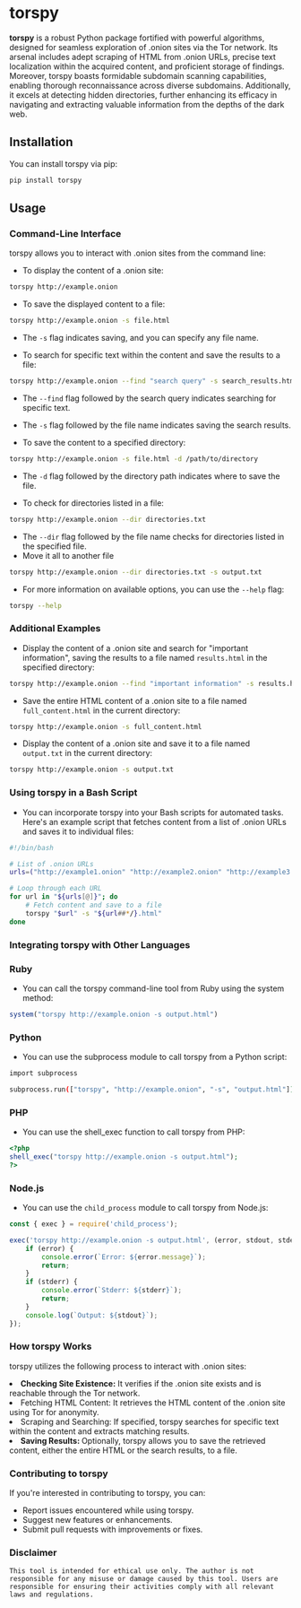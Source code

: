# torspy

<b>torspy</b> is a robust Python package fortified with powerful algorithms, designed for seamless exploration of .onion sites via the Tor network. Its arsenal includes adept scraping of HTML from .onion URLs, precise text localization within the acquired content, and proficient storage of findings. Moreover, torspy boasts formidable subdomain scanning capabilities, enabling thorough reconnaissance across diverse subdomains. Additionally, it excels at detecting hidden directories, further enhancing its efficacy in navigating and extracting valuable information from the depths of the dark web.

## Installation

You can install torspy via pip:

```sh
pip install torspy
```
## Usage
### Command-Line Interface
torspy allows you to interact with .onion sites from the command line:

- To display the content of a .onion site:
```sh
torspy http://example.onion
```
- To save the displayed content to a file:
```sh
torspy http://example.onion -s file.html
```
- The `-s` flag indicates saving, and you can specify any file name.

- To search for specific text within the content and save the results to a file:
```sh
torspy http://example.onion --find "search query" -s search_results.html
```
- The `--find` flag followed by the search query indicates searching for specific text.

- The `-s` flag followed by the file name indicates saving the search results.

- To save the content to a specified directory:
```sh
torspy http://example.onion -s file.html -d /path/to/directory
```
- The `-d` flag followed by the directory path indicates where to save the file.

- To check for directories listed in a file:
```sh
torspy http://example.onion --dir directories.txt
```
- The `--dir` flag followed by the file name checks for directories listed in the specified file.
- Move it all to another file
```sh
torspy http://example.onion --dir directories.txt -s output.txt
```
- For more information on available options, you can use the `--help` flag:
```sh
torspy --help
```
### Additional Examples
- Display the content of a .onion site and search for "important information", saving the results to a file named `results.html` in the specified directory:
```sh
torspy http://example.onion --find "important information" -s results.html -d /path/to/directory
```
- Save the entire HTML content of a .onion site to a file named `full_content.html` in the current directory:
```sh
torspy http://example.onion -s full_content.html
```
- Display the content of a .onion site and save it to a file named `output.txt` in the current directory:
```sh
torspy http://example.onion -s output.txt
```
### Using torspy in a Bash Script
- You can incorporate torspy into your Bash scripts for automated tasks. Here's an example script that fetches content from a list of .onion URLs and saves it to individual files:
```sh
#!/bin/bash

# List of .onion URLs
urls=("http://example1.onion" "http://example2.onion" "http://example3.onion")

# Loop through each URL
for url in "${urls[@]}"; do
    # Fetch content and save to a file
    torspy "$url" -s "${url##*/}.html"
done
```
### Integrating torspy with Other Languages
### Ruby
- You can call the torspy command-line tool from Ruby using the system method:
```ruby
system("torspy http://example.onion -s output.html")
```
### Python
- You can use the subprocess module to call torspy from a Python script:
```sh
import subprocess

subprocess.run(["torspy", "http://example.onion", "-s", "output.html"])
```
### PHP
- You can use the shell_exec function to call torspy from PHP:
```php
<?php
shell_exec("torspy http://example.onion -s output.html");
?>
```
### Node.js
- You can use the `child_process` module to call torspy from Node.js:
```js
const { exec } = require('child_process');

exec('torspy http://example.onion -s output.html', (error, stdout, stderr) => {
    if (error) {
        console.error(`Error: ${error.message}`);
        return;
    }
    if (stderr) {
        console.error(`Stderr: ${stderr}`);
        return;
    }
    console.log(`Output: ${stdout}`);
});
```
### How torspy Works
torspy utilizes the following process to interact with .onion sites:

<li><b>Checking Site Existence:</b> It verifies if the .onion site exists and is reachable through the Tor network.</li>

<li><b></b>Fetching HTML Content: </b>It retrieves the HTML content of the .onion site using Tor for anonymity.</li>

<li><b></b>Scraping and Searching:</b> If specified, torspy searches for specific text within the content and extracts matching results.</li>

<li><b>Saving Results: </b>Optionally, torspy allows you to save the retrieved content, either the entire HTML or the search results, to a file.</li>

### Contributing to torspy
If you're interested in contributing to torspy, you can:

- Report issues encountered while using torspy.
- Suggest new features or enhancements.
- Submit pull requests with improvements or fixes.

### Disclaimer
```
This tool is intended for ethical use only. The author is not responsible for any misuse or damage caused by this tool. Users are responsible for ensuring their activities comply with all relevant laws and regulations.
```
